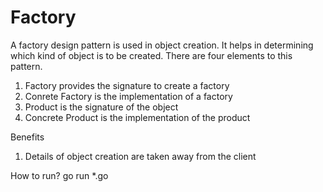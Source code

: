 # Factory

A factory design pattern is used in object creation.
It helps in determining which kind of object is to be created.
There are four elements to this pattern.

1. Factory provides the signature to create a factory
2. Conrete Factory is the implementation of a factory
3. Product is the signature of the object
4. Concrete Product is the implementation of the product

Benefits
1. Details of object creation are taken away from the client

How to run?
go run *.go